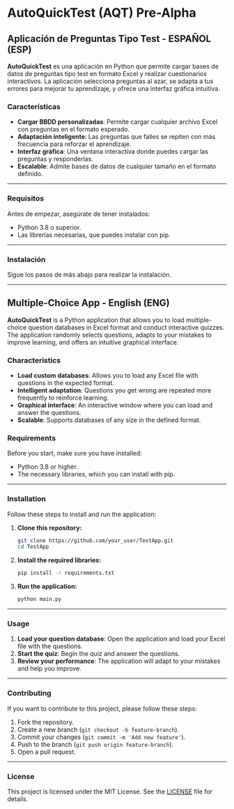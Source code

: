 # AutoQuickTest (AQT) Pre-Alpha

## **Aplicación de Preguntas Tipo Test - ESPAÑOL (ESP)**

**AutoQuickTest** es una aplicación en Python que permite cargar bases de datos de preguntas tipo test en formato Excel y realizar cuestionarios interactivos. La aplicación selecciona preguntas al azar, se adapta a tus errores para mejorar tu aprendizaje, y ofrece una interfaz gráfica intuitiva.
 

### Características

- **Cargar BBDD personalizadas**: Permite cargar cualquier archivo Excel con preguntas en el formato esperado.
- **Adaptación inteligente**: Las preguntas que falles se repiten con más frecuencia para reforzar el aprendizaje.
- **Interfaz gráfica**: Una ventana interactiva donde puedes cargar las preguntas y responderlas.
- **Escalable**: Admite bases de datos de cualquier tamaño en el formato definido.

---

### Requisitos

Antes de empezar, asegúrate de tener instalados:

- Python 3.8 o superior.
- Las librerías necesarias, que puedes instalar con pip.

---

### Instalación

Sigue los pasos de más abajo para realizar la instalación.

---

## **Multiple-Choice App - English (ENG)**

**AutoQuickTest** is a Python application that allows you to load multiple-choice question databases in Excel format and conduct interactive quizzes. The application randomly selects questions, adapts to your mistakes to improve learning, and offers an intuitive graphical interface.

### Characteristics

- **Load custom databases**: Allows you to load any Excel file with questions in the expected format.
- **Intelligent adaptation**: Questions you get wrong are repeated more frequently to reinforce learning.
- **Graphical interface**: An interactive window where you can load and answer the questions.
- **Scalable**: Supports databases of any size in the defined format.

### Requirements

Before you start, make sure you have installed:

- Python 3.8 or higher.
- The necessary libraries, which you can install with pip.

---

### Installation

Follow these steps to install and run the application:

1. **Clone this repository:**
   ```bash
   git clone https://github.com/your_user/TestApp.git
   cd TestApp
   ```

2. **Install the required libraries:**
   ```bash
   pip install -r requirements.txt
   ```

3. **Run the application:**
   ```bash
   python main.py
   ```

---

### Usage

1. **Load your question database**: Open the application and load your Excel file with the questions.
2. **Start the quiz**: Begin the quiz and answer the questions.
3. **Review your performance**: The application will adapt to your mistakes and help you improve.

---

### Contributing

If you want to contribute to this project, please follow these steps:

1. Fork the repository.
2. Create a new branch (`git checkout -b feature-branch`).
3. Commit your changes (`git commit -m 'Add new feature'`).
4. Push to the branch (`git push origin feature-branch`).
5. Open a pull request.

---

### License

This project is licensed under the MIT License. See the [LICENSE](LICENSE) file for details.
